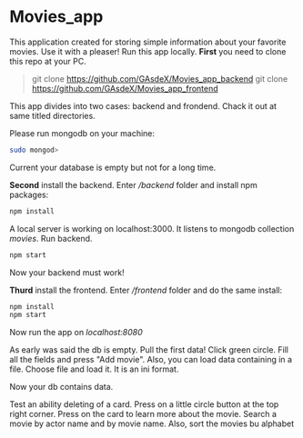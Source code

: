 # Movies_app

This application created for storing simple information about your favorite movies. Use it with a pleaser!
Run this app locally.
**First** you need to clone this repo at your PC.

>git clone https://github.com/GAsdeX/Movies_app_backend
>git clone https://github.com/GAsdeX/Movies_app_frontend

This app divides into two cases: backend and frondend. Chack it out at same titled directories.

Please run mongodb on your machine:

```bash
sudo mongod>
```

Current your database is empty but not for a long time.

**Second** install the backend. Enter */backend* folder and install npm packages:

```bash
npm install 
```
A local server is working on localhost:3000. It listens to mongodb collection *movies*. 
Run backend.

```bash
npm start
```
Now your backend must work!

**Thurd** install the frontend. Enter */frontend* folder and do the same install:

```bash
npm install
npm start
```
Now run the app on *localhost:8080*

As early was said the db is empty. Pull the first data! Click green circle. Fill all the fields and press "Add movie".
Also, you can load data containing in a file. Choose file and load it. It is an ini format.

Now your db contains data.

Test an ability deleting of a card. Press on a little circle button at the top right corner.
Press on the card to learn more about the movie.
Search a movie by actor name and by movie name.
Also, sort the movies bu alphabet 
